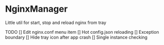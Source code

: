 # NginxManager
Little util for start, stop and reload nginx from tray

TODO
[] Edit nginx.conf menu item
[] Hot config.json reloading
[] Exception boundary
[] Hide tray icon after app crash
[] Single instance checking
